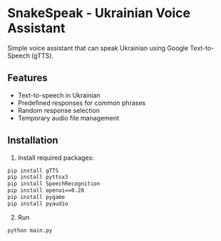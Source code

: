 # SnakeSpeak - Ukrainian Voice Assistant

Simple voice assistant that can speak Ukrainian using Google Text-to-Speech (gTTS).

## Features
- Text-to-speech in Ukrainian
- Predefined responses for common phrases
- Random response selection
- Temporary audio file management

## Installation

1. Install required packages:
```bash
pip install gTTS
pip install pyttsx3
pip install SpeechRecognition
pip install openai==0.28
pip install pygame
pip install pyaudio
```
2. Run
```bash
python main.py
```
